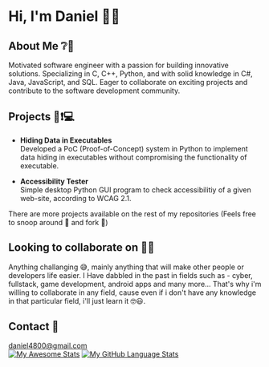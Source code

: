 # Hi, I'm Daniel 🖖👋

<!--
**daniel752/daniel752** is a ✨ _special_ ✨ repository because its `README.md` (this file) appears on your GitHub profile.

Here are some ideas to get you started:

- 🔭 I’m currently working on ...
- 🌱 I’m currently learning ...
- 👯 I’m looking to collaborate on ...
- 🤔 I’m looking for help with ...
- 💬 Ask me about ...
- 📫 How to reach me: ...
- 😄 Pronouns: ...
- ⚡ Fun fact: ...
-->
## **About Me** ❔💬
Motivated software engineer with a passion for building innovative solutions. Specializing in C, C++, Python, and with solid knowledge in C#, Java, JavaScript, and SQL. Eager to collaborate on exciting projects and contribute to the software development community.

## **Projects** 📣❗💻

- **Hiding Data in Executables** <br>
Developed a PoC (Proof-of-Concept) system in Python to implement data hiding in executables without compromising the functionality of executable.

- **Accessibility Tester** <br>
Simple desktop Python GUI program to check accessibilitiy of a given web-site, according to WCAG 2.1.

There are more projects available on the rest of my repositories (Feels free to snoop around 🔭 and fork 🍴)

## **Looking to collaborate on** 👐🤗
Anything challanging 😅, mainly anything that will make other people or developers life easier. I Have dabbled in the past in fields such as - cyber, fullstack, game development, android apps and many more... That's why i'm willing to collaborate in any field, cause even if i don't have any knowledge in that particular field, i'll just learn it 🤓😃.

## **Contact 📧**
daniel4800@gmail.com <br>
[![My Awesome Stats](https://awesome-github-stats.azurewebsites.net/user-stats/daniel752?cardType=level-alternate&theme=github-dark&preferLogin=false)]()
[![My GitHub Language Stats](https://github-readme-stats.vercel.app/api/top-langs/?username=daniel752&langs_count=5&theme=tokyonight)]()
